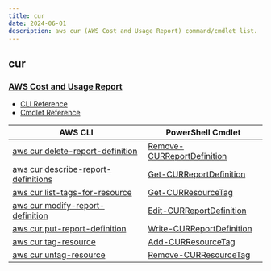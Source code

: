 ```yaml
---
title: cur
date: 2024-06-01
description: aws cur (AWS Cost and Usage Report) command/cmdlet list.
---
```


## cur

### [AWS Cost and Usage Report](https://aws.amazon.com/aws-cost-management/aws-cost-and-usage-reporting/)

* [CLI Reference](https://awscli.amazonaws.com/v2/documentation/api/latest/reference/cur/index.html)
* [Cmdlet Reference](https://docs.aws.amazon.com/powershell/latest/reference/items/AWS_Cost_and_Usage_Report_cmdlets.html)

|AWS CLI|PowerShell Cmdlet|
|----|----|
|[aws cur delete-report-definition](https://awscli.amazonaws.com/v2/documentation/api/latest/reference/cur/delete-report-definition.html)|[Remove-CURReportDefinition](https://docs.aws.amazon.com/powershell/latest/reference/items/Remove-CURReportDefinition.html)|
|[aws cur describe-report-definitions](https://awscli.amazonaws.com/v2/documentation/api/latest/reference/cur/describe-report-definitions.html)|[Get-CURReportDefinition](https://docs.aws.amazon.com/powershell/latest/reference/items/Get-CURReportDefinition.html)|
|[aws cur list-tags-for-resource](https://awscli.amazonaws.com/v2/documentation/api/latest/reference/cur/list-tags-for-resource.html)|[Get-CURResourceTag](https://docs.aws.amazon.com/powershell/latest/reference/items/Get-CURResourceTag.html)|
|[aws cur modify-report-definition](https://awscli.amazonaws.com/v2/documentation/api/latest/reference/cur/modify-report-definition.html)|[Edit-CURReportDefinition](https://docs.aws.amazon.com/powershell/latest/reference/items/Edit-CURReportDefinition.html)|
|[aws cur put-report-definition](https://awscli.amazonaws.com/v2/documentation/api/latest/reference/cur/put-report-definition.html)|[Write-CURReportDefinition](https://docs.aws.amazon.com/powershell/latest/reference/items/Write-CURReportDefinition.html)|
|[aws cur tag-resource](https://awscli.amazonaws.com/v2/documentation/api/latest/reference/cur/tag-resource.html)|[Add-CURResourceTag](https://docs.aws.amazon.com/powershell/latest/reference/items/Add-CURResourceTag.html)|
|[aws cur untag-resource](https://awscli.amazonaws.com/v2/documentation/api/latest/reference/cur/untag-resource.html)|[Remove-CURResourceTag](https://docs.aws.amazon.com/powershell/latest/reference/items/Remove-CURResourceTag.html)|

